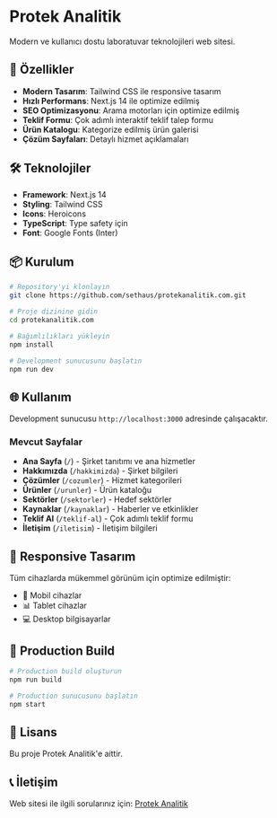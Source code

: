 # Protek Analitik

Modern ve kullanıcı dostu laboratuvar teknolojileri web sitesi.

## 🚀 Özellikler

- **Modern Tasarım**: Tailwind CSS ile responsive tasarım
- **Hızlı Performans**: Next.js 14 ile optimize edilmiş
- **SEO Optimizasyonu**: Arama motorları için optimize edilmiş
- **Teklif Formu**: Çok adımlı interaktif teklif talep formu
- **Ürün Katalogu**: Kategorize edilmiş ürün galerisi
- **Çözüm Sayfaları**: Detaylı hizmet açıklamaları

## 🛠️ Teknolojiler

- **Framework**: Next.js 14
- **Styling**: Tailwind CSS
- **Icons**: Heroicons
- **TypeScript**: Type safety için
- **Font**: Google Fonts (Inter)

## 📦 Kurulum

```bash
# Repository'yi klonlayın
git clone https://github.com/sethaus/protekanalitik.com.git

# Proje dizinine gidin
cd protekanalitik.com

# Bağımlılıkları yükleyin
npm install

# Development sunucusunu başlatın
npm run dev
```

## 🌐 Kullanım

Development sunucusu `http://localhost:3000` adresinde çalışacaktır.

### Mevcut Sayfalar

- **Ana Sayfa** (`/`) - Şirket tanıtımı ve ana hizmetler
- **Hakkımızda** (`/hakkimizda`) - Şirket bilgileri
- **Çözümler** (`/cozumler`) - Hizmet kategorileri
- **Ürünler** (`/urunler`) - Ürün kataloğu
- **Sektörler** (`/sektorler`) - Hedef sektörler
- **Kaynaklar** (`/kaynaklar`) - Haberler ve etkinlikler
- **Teklif Al** (`/teklif-al`) - Çok adımlı teklif formu
- **İletişim** (`/iletisim`) - İletişim bilgileri

## 📱 Responsive Tasarım

Tüm cihazlarda mükemmel görünüm için optimize edilmiştir:
- 📱 Mobil cihazlar
- 📊 Tablet cihazlar  
- 💻 Desktop bilgisayarlar

## 🚀 Production Build

```bash
# Production build oluşturun
npm run build

# Production sunucusunu başlatın
npm start
```

## 📄 Lisans

Bu proje Protek Analitik'e aittir.

## 📞 İletişim

Web sitesi ile ilgili sorularınız için: [Protek Analitik](https://protekanalitik.com) 